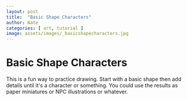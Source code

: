 ```yaml
---
layout: post
title:  "Basic Shape Characters"
author: Nate
categories: [ art, tutorial ]
image: assets/images/_basicshapecharacters.jpg
---
```

# Basic Shape Characters
This is a fun way to practice drawing. Start with a basic shape then add details until it's a character or something. You could use the results as paper miniatures or NPC illustrations or whatever.

